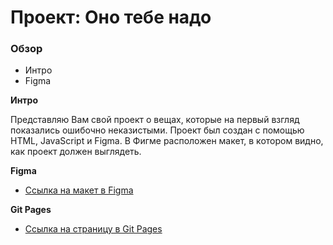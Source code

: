 # Проект: Оно тебе надо

### Обзор
* Интро
* Figma

**Интро**

Представляю Вам свой проект о вещах, которые на первый взгляд показались ошибочно неказистыми. 
Проект был создан с помощью HTML, JavaScript и Figma.
В Фигме расположен макет, в котором видно, как проект должен выглядеть.

**Figma**

* [Ссылка на макет в Figma](https://www.figma.com/file/ePXIJ6IlRy3nM5rHAAhcBU/%232-%D0%9E%D0%BD%D0%BE-%D1%82%D0%B5%D0%B1%D0%B5-%D0%BD%D0%B0%D0%B4%D0%BE-(Copy)?node-id=1%3A5&mode=dev)

**Git Pages**

* [Ссылка на страницу в Git Pages](ССЫЛКА)
